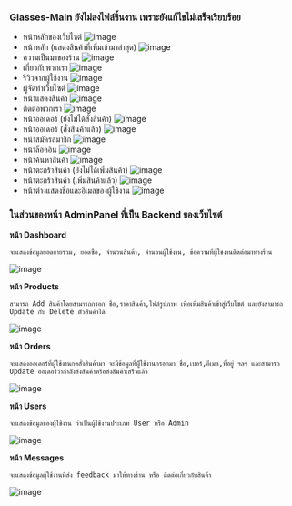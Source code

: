 ### **Glasses-Main ยังไม่ลงไฟล์ชิ้นงาน เพราะยังแก้ไขไม่เสร็จเรียบร้อย**
- หน้าหลักของเว็บไซต์
![image](https://user-images.githubusercontent.com/32282316/188274988-84a87177-946f-466d-a158-d77741a8a048.png)
- หน้าหลัก (แสดงสินค้าที่เพิ่มเข้ามาล่าสุด)
![image](https://user-images.githubusercontent.com/32282316/188275433-a1dbad5a-81e3-40b6-aad6-71a3003d8e7b.png)
- ความเป็นมาของร้าน
![image](https://user-images.githubusercontent.com/32282316/188275464-a8a3edb9-a39e-465b-acf6-61bfe75a38d9.png)
- เกี่ยวกับพวกเรา
![image](https://user-images.githubusercontent.com/32282316/188296506-c0007274-5180-4f86-8136-13a14ff3fb4c.png)
- รีวิวจากผู้ใช้งาน
![image](https://user-images.githubusercontent.com/32282316/188275531-0a5107aa-7bc2-462c-b9d8-9db2ce28071d.png)
- ผู้จัดทำเว็บไซต์
![image](https://user-images.githubusercontent.com/32282316/188275535-51b06f60-186d-4290-9838-510c28019a3d.png)
- หน้าแสดงสินค้า
![image](https://user-images.githubusercontent.com/32282316/188296559-feb3e88d-3e86-445d-ac92-4cfa453a9e1f.png)
- ติดต่อพวกเรา
![image](https://user-images.githubusercontent.com/32282316/188296569-2c0d3706-86cd-40d4-a669-bb33113b6186.png)
- หน้าออเดอร์ (ยังไม่ได้สั่งสินค้า)
![image](https://user-images.githubusercontent.com/32282316/188275606-4ae51eb3-9829-4fe2-ba38-cb35a8a851a0.png)
- หน้าออเดอร์ (สั่งสินค้าแล้ว)
![image](https://user-images.githubusercontent.com/32282316/188297624-1c5181df-079d-43c4-812c-8278ebb2519c.png)
- หน้าสมัครสมาชิก
![image](https://user-images.githubusercontent.com/32282316/188296161-a107d0b6-dd66-498b-ad98-1df0862f12fd.png)
- หน้าล็อคอิน
![image](https://user-images.githubusercontent.com/32282316/188296190-b16aa397-f64b-4f98-8ad8-90226c80e4c1.png)
- หน้าค้นหาสินค้า
![image](https://user-images.githubusercontent.com/32282316/188296589-91627aa7-0042-4394-ab9c-36bd482ec008.png)
- หน้าตะกร้าสินค้า (ยังไม่ได้เพิ่มสินค้า)
![image](https://user-images.githubusercontent.com/32282316/188296635-5a192f60-7e53-42ba-8cc0-f10308339701.png)
- หน้าตะกร้าสินค้า (เพิ่มสินค้าแล้ว)
![image](https://user-images.githubusercontent.com/32282316/188296610-208b3ba8-ed37-416b-a175-3b89567716f4.png)
- หน้าต่างแสดงชื่อและอีเมลของผู้ใช้งาน
![image](https://user-images.githubusercontent.com/32282316/188275721-60c6c841-de17-4275-80b4-e1b02879442a.png) 

### **ในส่วนของหน้า AdminPanel ที่เป็น Backend ของเว็บไซต์**
**หน้า Dashboard**
```
จะแสดงข้อมูลยอดขายรวม, ยอดซื้อ, จำนวนสินค้า, จำนวนผู้ใช้งาน, ข้อความที่ผู้ใชงานติดต่อมาทางร้าน
```
![image](https://user-images.githubusercontent.com/32282316/188297265-d42ac70d-6495-4047-91a1-5017336f79ff.png)

**หน้า Products**
```
สามารถ Add สินค้าโดยสามารถกรอก ชื่อ,ราคาสินค้า,ไฟล์รูปภาพ เพื่อเพิ่มสินค้าเข้าสู่เว็บไซต์ และยังสามารถ Update กับ Delete ตัวสินค้าได้
```
![image](https://user-images.githubusercontent.com/32282316/188297337-fe06a18d-ea3d-493c-a8f3-c5eb4caaf448.png)

**หน้า Orders**
```
จะแสดงออเดอร์ที่ผู้ใช้งานกดสั่งสินค้ามา จะมีข้อมูลที่ผู็ใช้งานกรอกมา ชื่อ,เบอร์,อีเมล,ที่อยู่ ฯลฯ และสามารถ Update ออเดอร์ว่ากำลังส่งสินค้าหรือส่งสินค้าเสร็จแล้ว
```
![image](https://user-images.githubusercontent.com/32282316/188297396-029f1c1c-47b1-492b-acd1-2293173ef58c.png)

**หน้า Users**
```
จะแสดงข้อมูลของผู้ใช้งาน ว่าเป็นผู้ใช้งานประเภท User หรือ Admin 
```
![image](https://user-images.githubusercontent.com/32282316/188297431-f8734e8e-609e-4a99-b9a9-7db6c2666a5c.png)

**หน้า Messages**
```
จะแสดงข้อมูลผู้ใช้งานที่ส่ง feedback มาให้ทางร้าน หรือ ติดต่อเกี่ยวกับสินค้า
```
![image](https://user-images.githubusercontent.com/32282316/188297436-f9232b6a-09e5-4562-bf11-ff37d6853ab3.png)

